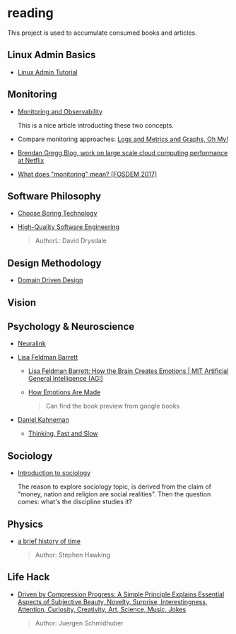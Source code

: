 # reading 

This project is used to accumulate consumed books and articles.


## Linux Admin Basics

- [Linux Admin Tutorial](https://www.tutorialspoint.com/linux_admin/index.htm)

## Monitoring 

- [Monitoring and Observability](https://medium.com/@copyconstruct/monitoring-and-observability-8417d1952e1c)

    This is a nice article introducting these two concepts.
    

- Compare monitoring approaches: [Logs and Metrics and Graphs, Oh My!](https://grafana.com/blog/2016/01/05/logs-and-metrics-and-graphs-oh-my/)

- [Brendan Gregg Blog, work on large scale cloud computing performance at Netflix](http://www.brendangregg.com/)

- [What does "monitoring" mean? (FOSDEM 2017)](https://www.youtube.com/watch?v=hCBGyLRJ1qo)


## Software Philosophy

- [Choose Boring Technology](https://mcfunley.com/choose-boring-technology)

- [High-Quality Software Engineering](https://www.lurklurk.org/hqse.pdf)

    > AuthorL: David Drysdale

## Design Methodology

- [Domain Driven Design](http://188.166.46.4/get/PDF/Eric%20Evans-Domain-Driven%20Design_%20Tackling%20Complexity%20in%20the%20Heart%20of%20Software_14.pdf)

## Vision



## Psychology & Neuroscience


- [Neuralink](https://waitbutwhy.com/2017/04/neuralink.html)

- [Lisa Feldman Barrett](https://en.wikipedia.org/wiki/Lisa_Feldman_Barrett)

    - [Lisa Feldman Barrett: How the Brain Creates Emotions | MIT Artificial General Intelligence (AGI)](https://www.youtube.com/watch?v=qwsft6tmvBA)

    - [How Emotions Are Made](https://jyotsnabooks.files.wordpress.com/2017/12/how-emotions-are-made-the-secret-life-of-the-brain.pdf)

      > Can find the book preview from google books

- [Daniel Kahneman](https://en.wikipedia.org/wiki/Daniel_Kahneman)

  - [Thinking, Fast and Slow](https://book.douban.com/subject/6754574/)

## Sociology

- [Introduction to sociology](https://openlibrary.org/works/OL2236190W/Introduction_to_sociology?edition=introductiontoso00tisc)

  The reason to explore sociology topic, is derived from the claim of "money, nation and religion are social realities". Then the question comes: what's the discipline studies it?

## Physics

- [a brief history of time](http://www.fulviofrisone.com/attachments/article/365/[Science%20-%20Physics]%20Hawking,%20Stephen%20-%20A%20Brief%20History%20Of%20Time.pdf)

  > Author: Stephen Hawking

## Life Hack

- [Driven by Compression Progress: A Simple Principle Explains Essential Aspects of Subjective Beauty, Novelty, Surprise, Interestingness, Attention, Curiosity, Creativity, Art, Science, Music, Jokes](https://arxiv.org/abs/0812.4360)

  > Author: Juergen Schmidhuber
